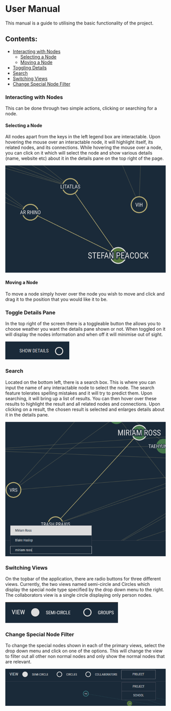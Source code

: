# User Manual

This manual is a guide to utilising the basic functionality of the project.

## Contents:
- [Interacting with Nodes](#interacting-with-nodes)
    - [Selecting a Node](#selecting-a-node)
    - [Moving a Node](#moving-a-node)
- [Toggling Details](#toggle-details-pane)
- [Search](#search)
- [Switching Views](#switching-views)
- [Change Special Node Filter](#change-special-node-filter)

### Interacting with Nodes

This can be done through two simple actions, clicking or searching for a node.

#### Selecting a Node

All nodes apart from the keys in the left legend box are interactable. Upon hovering the mouse over an interactable node, it will highlight itself, its related nodes, and its connections. While hovering the mouse over a node, you can click on it which will select the node and show various details (name, website etc) about it in the details pane on the top right of the page.

![](images/node-selected.png)

#### Moving a Node

To move a node simply hover over the node you wish to move and click and drag it to the position that you would like it to be.

### Toggle Details Pane

In the top right of the screen there is a toggleable button the allows you to choose weather you want the details pane shown or not. When toggled on it will display the nodes information and when off it will minimise out of sight.

![](images/details-toggle.png)

### Search

Located on the bottom left, there is a search box. This is where you can input the name of any interactable node to select the node. The search feature tolerates spelling mistakes and it will try to predict them. Upon searching, it will bring up a list of results. You can then hover over these results to highlight the result and all related nodes and connections. Upon clicking on a result, the chosen result is selected and enlarges details
about it in the details pane.

![](images/search-fuzzy.png)

### Switching Views

On the topbar of the application, there are radio buttons for three different views. Currently, the two views named semi-circle and Circles which display the special node type specified by the drop down menu to the right. The collaborators view is a single circle displaying only person nodes.

![](images/view-interface.png)

### Change Special Node Filter

To change the special nodes shown in each of the primary views, select the drop down menu and click on one of the options. This will change the view to filter out all other non normal nodes and only show the normal nodes that are relevant.

![](images/change-focus.png)

